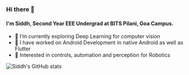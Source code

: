 ### Hi there 👋

<!--
**evilpanda009/evilpanda009** is a ✨ _special_ ✨ repository because its `README.md` (this file) appears on your GitHub profile.

Here are some ideas to get you started: -->

<!-- - 🔭 I’m currently working on
 - 👯 I’m looking to collaborate on ...
- 🤔 I’m looking for help with ...
- 💬 Ask me about ...
- 📫 How to reach me: ...
- 😄 Pronouns: ...
- ⚡ Fun fact: ...
--> 

#### I'm Siddh, Second Year EEE Undergrad at BITS Pilani, Goa Campus. 
- 🌱 I’m currently exploring Deep Learning for computer vision
- 🌠 I have worked on Android Development in native Android as well as Flutter
- 🤖 Interested in controls, automation and perception for Robotics

![Siddh's GitHub stats](https://github-readme-stats.vercel.app/api?username=evilpanda009&show_icons=true&theme=synthwave)  
  



